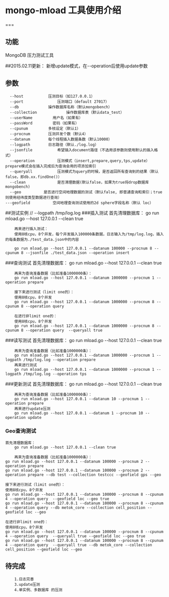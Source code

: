 # mongo-mload 工具使用介绍
===


## 功能
 MongoDB 压力测试工具

##2015.02.11更新：
		新增update模式，在--operation后使用update参数


## 参数
	  --host   	       压测目标（如127.0.0.1）
	  --port    	       压测端口（default 27017）
	  --db             操作数据库名称（默认mongobench）
	  --collection             操作数据库表（默认data_test）
	  --userName         用户名（如果有）
	  --passWord         密码（如果有）
	  --cpunum	       多核设定（默认1）
	  --procnum	       压测并发个数（默认4）
	  --datanum	       每个线程插入数据条数（默认10000）
	  --logpath	       日志路径（默认./log.log）
	  --jsonfile	       希望插入document路径（不选用该参数则使用默认的插入格式）
	  --operation	       压测模式（insert,prepare,query,tps,update）prepare模式会在插入完成后为查询会用的项添加索引
	  --queryall	       压测模式为query的时候，是否返回所有查询到的结果（默认false，即db.xx.findOne()）
	  --clean		       是否清理数据(默认false，如果为true将drop数据库mongobench)
	  --geo          是否进行空间地理数据的测试（默认false, 即普通查询和索引；true 则使用经纬度类型数据进行查询）
    ---geofield          空间地理查询测试使用的2d sphere字段名称（默认 loc）

##测试实例
 // --logpath /tmp/log.log
###插入测试
		首先清理数据库：
		go run mload.go --host 127.0.0.1 --clean true

		再来进行插入测试：
		使用8核cpu，8个并发，每个并发插入100000条数据，日志输入为/tmp/log.log，插入的每条数据为./test_data.json中的内容

		go run mload.go --host 127.0.0.1 --datanum 100000 --procnum 8 --cpunum 8 --jsonfile ./test_data.json --operation insert

###查询测试
		首先清理数据库：
		go run mload.go --host 127.0.0.1 --clean true

		再来为查询准备数据（比如准备1000000条）：
		go run mload.go --host 127.0.0.1 --datanum 1000000 --procnum 1 --operation prepare

		接下来进行测试（limit one的）：
		使用8核cpu，8个并发
		go run mload.go --host 127.0.0.1 --datanum 1000000 --procnum 8 --cpunum 8 --operation query

		在进行非limit one的：
		使用8核cpu，8个并发
		go run mload.go --host 127.0.0.1 --datanum 1000000 --procnum 8 --cpunum 8 --operation query  --queryall true
###读写测试
		首先清理数据库：
		go run mload.go --host 127.0.0.1 --clean true

		再来为查询准备数据（比如准备1000000条）：
		go run mload.go --host 127.0.0.1 --datanum 1000000 --procnum 1 --logpath /tmp/log.log --operation prepare
		再来进行测试		
		go run mload.go --host 127.0.0.1 --datanum 1000000 --procnum 1 --logpath /tmp/log.log --operation tps
###更新测试
		首先清理数据库：
		go run mload.go --host 127.0.0.1 --clean true

		再来为查询准备数据（比如准备1000000条）：
		go run mload.go --host 127.0.0.1 --datanum 10 --procnum 1 --operation prepare
		再来进行update压测
		go run mload.go --host 127.0.0.1 --datanum 1 --procnum 10 --operation update

### Geo查询测试
    首先清理数据库：
		go run mload.go --host 127.0.0.1 --clean true

		再来为查询准备数据（比如准备1000000条）：
    go run mload.go --host 127.0.0.1 --datanum 100000 --procnum 2 --operation prepare
    go run mload.go --host 127.0.0.1 --datanum 100000 --procnum 2 --operation prepare --db test --collection testccc --geofield gps --geo

    接下来进行测试（limit one的）：
    使用8核cpu，8个并发
    go run mload.go --host 127.0.0.1 --datanum 100000 --procnum 8 --cpunum 4 --operation query  --geofield loc --geo true
    go run mload.go --host 127.0.0.1 --datanum 100000 --procnum 8 --cpunum 4 --operation query --db metok_core --collection cell_position --geofield loc --geo

    在进行非limit one的：
    使用8核cpu，8个并发
    go run mload.go --host 127.0.0.1 --datanum 100000 --procnum 8 --cpunum 4 --operation query  --queryall true --geofield loc --geo true
    go run mload.go --host 127.0.0.1 --datanum 100000 --procnum 8 --cpunum 4 --operation query  --queryall true --db metok_core --collection cell_position --geofield loc --geo

## 待完成
		1.日志完善
		3.update压测
		4.单实例、多数据库 的压测
